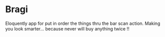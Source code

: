 # Bragi
Eloquently app for put in order the things thru the bar scan action. 
Making you look smarter... because never will buy anything twice !!
